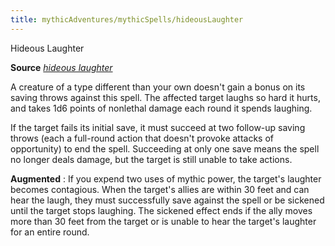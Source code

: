 ```yaml
---
title: mythicAdventures/mythicSpells/hideousLaughter
---
```

Hideous Laughter

**Source** [_hideous laughter_](spells/hideousLaughter.md#_hideous-laughter)

A creature of a type different than your own doesn't gain a bonus on its saving throws against this spell. The affected target laughs so hard it hurts, and takes 1d6 points of nonlethal damage each round it spends laughing.

If the target fails its initial save, it must succeed at two follow-up saving throws (each a full-round action that doesn't provoke attacks of opportunity) to end the spell. Succeeding at only one save means the spell no longer deals damage, but the target is still unable to take actions.

**Augmented** : If you expend two uses of mythic power, the target's laughter becomes contagious. When the target's allies are within 30 feet and can hear the laugh, they must successfully save against the spell or be sickened until the target stops laughing. The sickened effect ends if the ally moves more than 30 feet from the target or is unable to hear the target's laughter for an entire round.

